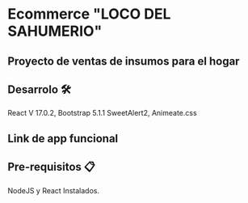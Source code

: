 # Ecommerce "LOCO DEL SAHUMERIO"

## Proyecto de ventas de insumos para el hogar 

## Desarrolo 🛠️

React V 17.0.2, Bootstrap 5.1.1 SweetAlert2, Animeate.css

## Link de app funcional 


## Pre-requisitos 📋

NodeJS y React Instalados.